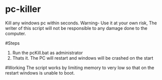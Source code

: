 # pc-killer
Kill any windows pc within seconds. Warning- Use it at your own risk, The writer of this script will not be responsible to any damage done to the computer. 

#Steps 
1) Run the pcKill.bat as administrator
2) Thats it. The PC will restart and windows will be crashed on the start

#Working 
The script works by limiting memory to very low so that on the restart windows is unable to boot.
